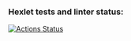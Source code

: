 ### Hexlet tests and linter status:
[![Actions Status](https://github.com/shiffter/python-project-lvl1/workflows/hexlet-check/badge.svg)](https://github.com/shiffter/python-project-lvl1/actions)